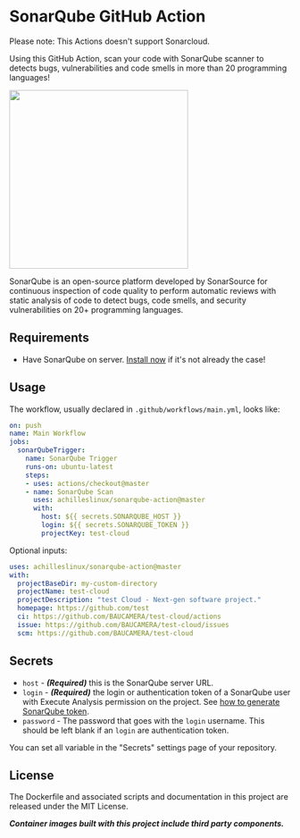# SonarQube GitHub Action

Please note: This Actions doesn't support Sonarcloud.

Using this GitHub Action, scan your code with SonarQube scanner to detects bugs, vulnerabilities and code smells in more than 20 programming languages!

<img src="https://www.sonarqube.org/assets/logo-31ad3115b1b4b120f3d1efd63e6b13ac9f1f89437f0cf6881cc4d8b5603a52b4.svg" width="320px">

SonarQube is an open-source platform developed by SonarSource for continuous inspection of code quality to perform automatic reviews with static analysis of code to detect bugs, code smells, and security vulnerabilities on 20+ programming languages.

## Requirements

* Have SonarQube on server. [Install now](https://docs.sonarqube.org/latest/setup/install-server/) if it's not already the case!

## Usage

The workflow, usually declared in `.github/workflows/main.yml`, looks like:

```yaml
on: push
name: Main Workflow
jobs:
  sonarQubeTrigger:
    name: SonarQube Trigger
    runs-on: ubuntu-latest
    steps:
    - uses: actions/checkout@master
    - name: SonarQube Scan
      uses: achilleslinux/sonarqube-action@master
      with:
        host: ${{ secrets.SONARQUBE_HOST }}
        login: ${{ secrets.SONARQUBE_TOKEN }}
        projectKey: test-cloud

```

Optional inputs:

```yaml
uses: achilleslinux/sonarqube-action@master
with:
  projectBaseDir: my-custom-directory
  projectName: test-cloud
  projectDescription: "test Cloud - Next-gen software project."
  homepage: https://github.com/test
  ci: https://github.com/BAUCAMERA/test-cloud/actions
  issue: https://github.com/BAUCAMERA/test-cloud/issues
  scm: https://github.com/BAUCAMERA/test-cloud
```

## Secrets

- `host` - **_(Required)_** this is the SonarQube server URL.
- `login` - **_(Required)_** the login or authentication token of a SonarQube user with Execute Analysis permission on the project. See [how to generate SonarQube token](https://docs.sonarqube.org/latest/user-guide/user-token/).
- `password` - The password that goes with the `login` username. This should be left blank if an `login` are authentication token.

You can set all variable in the "Secrets" settings page of your repository.

## License

The Dockerfile and associated scripts and documentation in this project are released under the MIT License.

**_Container images built with this project include third party components._**
